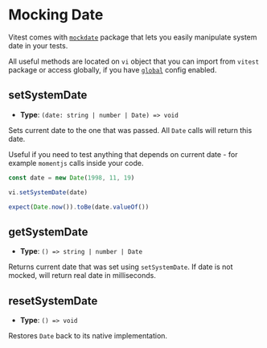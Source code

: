 # Mocking Date

Vitest comes with [`mockdate`](https://www.npmjs.com/package/mockdate) package that lets you easily manipulate system date in your tests.

All useful methods are located on `vi` object that you can import from `vitest` package or access globally, if you have [`global`](/config/#global) config enabled.

## setSystemDate

- **Type**: `(date: string | number | Date) => void`

Sets current date to the one that was passed. All `Date` calls will return this date.

Useful if you need to test anything that depends on current date - for example `momentjs` calls inside your code.

```ts
const date = new Date(1998, 11, 19)

vi.setSystemDate(date)

expect(Date.now()).toBe(date.valueOf())
```

## getSystemDate

- **Type**: `() => string | number | Date`

Returns current date that was set using `setSystemDate`. If date is not mocked, will return real date in milliseconds.

## resetSystemDate

- **Type**: `() => void`

Restores `Date` back to its native implementation.
